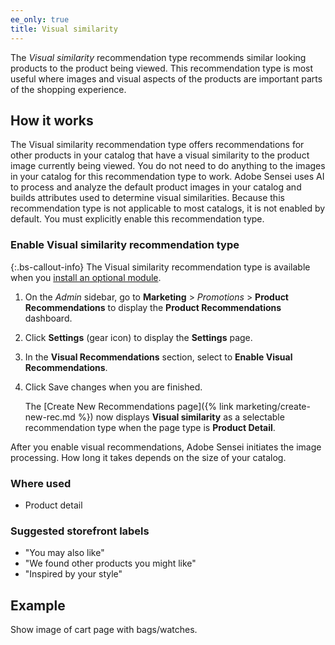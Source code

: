 ```yaml
---
ee_only: true
title: Visual similarity
---
```


The _Visual similarity_ recommendation type recommends similar looking products to the product being viewed. This recommendation type is most useful where images and visual aspects of the products are important parts of the shopping experience.

## How it works

The Visual similarity recommendation type offers recommendations for other products in your catalog that have a visual similarity to the product image currently being viewed. You do not need to do anything to the images in your catalog for this recommendation type to work. Adobe Sensei uses AI to process and analyze the default product images in your catalog and builds attributes used to determine visual similarities. Because this recommendation type is not applicable to most catalogs, it is not enabled by default. You must explicitly enable this recommendation type.

### Enable Visual similarity recommendation type

{:.bs-callout-info}
The Visual similarity recommendation type is available when you [install an optional module](https://devdocs.magento.com/recommendations/install-configure.html).

1. On the _Admin_ sidebar, go to **Marketing** > _Promotions_ > **Product Recommendations** to display the **Product Recommendations** dashboard.

1. Click **Settings** (gear icon) to display the **Settings** page.

1. In the **Visual Recommendations** section, select to **Enable Visual Recommendations**.

1. Click <span class="btn">Save changes</span> when you are finished.

   The [Create New Recommendations page]({% link marketing/create-new-rec.md %}) now displays **Visual similarity** as a selectable recommendation type when the page type is **Product Detail**.

After you enable visual recommendations, Adobe Sensei initiates the image processing. How long it takes depends on the size of your catalog.

### Where used

-  Product detail

### Suggested storefront labels

-  "You may also like"
-  "We found other products you might like"
-  "Inspired by your style"

## Example

Show image of cart page with bags/watches.
